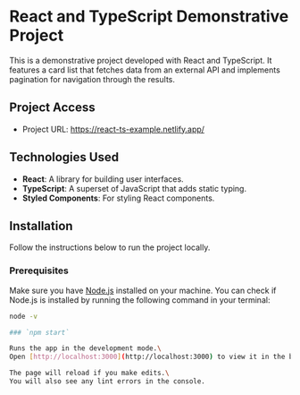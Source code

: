 # React and TypeScript Demonstrative Project

This is a demonstrative project developed with React and TypeScript. It features a card list that fetches data from an external API and implements pagination for navigation through the results.

## Project Access

- Project URL: https://react-ts-example.netlify.app/

## Technologies Used

- **React**: A library for building user interfaces.
- **TypeScript**: A superset of JavaScript that adds static typing.
- **Styled Components**: For styling React components.

## Installation

Follow the instructions below to run the project locally.

### Prerequisites

Make sure you have [Node.js](https://nodejs.org/) installed on your machine. You can check if Node.js is installed by running the following command in your terminal:

```bash
node -v

### `npm start`

Runs the app in the development mode.\
Open [http://localhost:3000](http://localhost:3000) to view it in the browser.

The page will reload if you make edits.\
You will also see any lint errors in the console.

```

